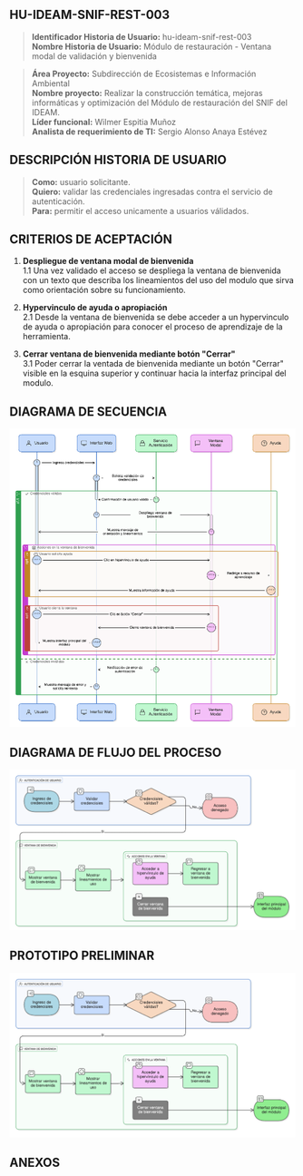 ## HU-IDEAM-SNIF-REST-003

> **Identificador Historia de Usuario:** hu-ideam-snif-rest-003 \
> **Nombre Historia de Usuario:** Módulo de restauración - Ventana modal de validación y bienvenida

> **Área Proyecto:** Subdirección de Ecosistemas e Información Ambiental \
> **Nombre proyecto:** Realizar la construcción temática, mejoras informáticas y optimización del Módulo de restauración del SNIF del IDEAM. \
> **Líder funcional:** Wilmer Espitia Muñoz\
> **Analista de requerimiento de TI:** Sergio Alonso Anaya Estévez

## DESCRIPCIÓN HISTORIA DE USUARIO

> **Como:** usuario solicitante. \
> **Quiero:** validar las credenciales ingresadas contra el servicio de autenticación. \
> **Para:** permitir el acceso unicamente a usuarios válidados.

## CRITERIOS DE ACEPTACIÓN

1. **Despliegue de ventana modal de bienvenida**  
   1.1 Una vez validado el acceso se despliega la ventana de bienvenida con un texto que describa los lineamientos del uso del modulo que sirva como  orientación sobre su funcionamiento.  
   
2. **Hypervinculo de ayuda o apropiación**  
   2.1 Desde la ventana de bienvenida se debe acceder a un hypervinculo de ayuda o apropiación para conocer el proceso de aprendizaje de la herramienta.

3. **Cerrar ventana de bienvenida mediante botón "Cerrar"**  
   3.1 Poder cerrar la ventada de bienvenida mediante un botón "Cerrar" visible en la esquina superior y continuar hacia la interfaz principal del modulo.


## DIAGRAMA DE SECUENCIA

![IMAGEN DIAGRAMA DE SECUENCIA](assets/secuencia-hu-ideam-snif-rest-003.png)

## DIAGRAMA DE FLUJO DEL PROCESO

![IMAGEN DIAGRAMA DE FLUJO DEL PROCESO](assets/actividades-hu-ideam-snif-rest-003.png)

## PROTOTIPO PRELIMINAR

![PROTOTIPO PRELIMINAR](assets/wireframe-hu-ideam-snif-rest-003.png)

## ANEXOS

